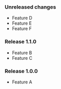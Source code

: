 ### Unreleased changes
* Feature D
* Feature E
* Feature F

### Release 1.1.0
* Feature B
* Feature C

### Release 1.0.0
* Feature A
